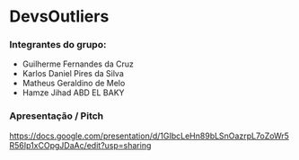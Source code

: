 # DevsOutliers

### Integrantes do grupo:

- Guilherme Fernandes da Cruz
- Karlos Daniel Pires da Silva
- Matheus Geraldino de Melo
- Hamze Jihad ABD EL BAKY

### Apresentação / Pitch

https://docs.google.com/presentation/d/1GIbcLeHn89bLSnOazrpL7oZoWr5R56Ip1xCOpgJDaAc/edit?usp=sharing
